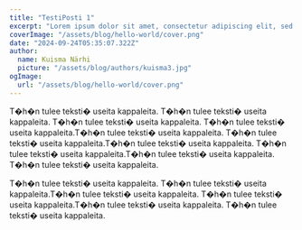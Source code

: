 ```yaml
---
title: "TestiPosti 1"
excerpt: "Lorem ipsum dolor sit amet, consectetur adipiscing elit, sed do eiusmod tempor incididunt ut labore et dolore magna aliqua. Praesent elementum facilisis leo vel fringilla est ullamcorper eget. At imperdiet dui accumsan sit amet nulla facilities morbi tempus."
coverImage: "/assets/blog/hello-world/cover.png"
date: "2024-09-24T05:35:07.322Z"
author:
  name: Kuisma Närhi
  picture: "/assets/blog/authors/kuisma3.jpg"
ogImage:
  url: "/assets/blog/hello-world/cover.png"
---
```

T�h�n tulee teksti� useita kappaleita. T�h�n tulee teksti� useita kappaleita. T�h�n tulee teksti� useita kappaleita. T�h�n tulee teksti� useita kappaleita.T�h�n tulee teksti� useita kappaleita. T�h�n tulee teksti� useita kappaleita.T�h�n tulee teksti� useita kappaleita. T�h�n tulee teksti� useita kappaleita.T�h�n tulee teksti� useita kappaleita. T�h�n tulee teksti� useita kappaleita.

T�h�n tulee teksti� useita kappaleita. T�h�n tulee teksti� useita kappaleita.T�h�n tulee teksti� useita kappaleita. T�h�n tulee teksti� useita kappaleita.T�h�n tulee teksti� useita kappaleita. T�h�n tulee teksti� useita kappaleita.